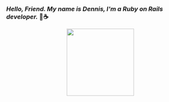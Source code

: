 ### *Hello, Friend. My name is Dennis, I'm a Ruby on Rails developer.* 👋☕
<div align="center">
  <a href="https://github.com/DennisGabriel-Dev"/>
  <img height="180em" src="https://github-readme-stats.vercel.app/api/top-langs/?username=DennisGabriel-Dev&layout=compact&langs_count=20&theme=chartreuse-dark"/>
</div>
